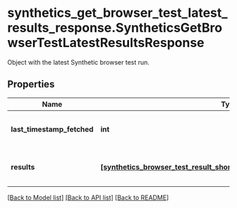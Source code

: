 # synthetics_get_browser_test_latest_results_response.SyntheticsGetBrowserTestLatestResultsResponse

Object with the latest Synthetic browser test run.
## Properties
Name | Type | Description | Notes
------------ | ------------- | ------------- | -------------
**last_timestamp_fetched** | **int** | Timestamp of the latest browser test run. | [optional] 
**results** | [**[synthetics_browser_test_result_short.SyntheticsBrowserTestResultShort]**](SyntheticsBrowserTestResultShort.md) | Result of the latest browser test run. | [optional] 

[[Back to Model list]](README.md#documentation-for-models) [[Back to API list]](README.md#documentation-for-api-endpoints) [[Back to README]](README.md)


